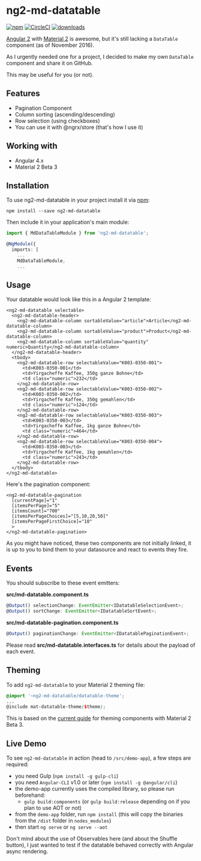 # ng2-md-datatable

[![npm](https://img.shields.io/npm/v/ng2-md-datatable.svg)]()
[![CircleCI](https://circleci.com/gh/fredguile/ng2-md-datatable.svg?style=svg)](https://circleci.com/gh/fredguile/ng2-md-datatable)
[![downloads](https://img.shields.io/npm/dm/ng2-md-datatable.svg)]()

[Angular 2](https://github.com/angular/angular) with [Material 2](https://github.com/angular/material2) is awesome, but it's still lacking a `DataTable` component (as of November 2016).

As I urgently needed one for a project, I decided to make my own `DataTable` component and share it on GitHub.

This may be useful for you (or not).

## Features
- Pagination Component
- Column sorting (ascending/descending)
- Row selection (using checkboxes)
- You can use it with @ngrx/store (that's how I use it)

## Working with
- Angular 4.x
- Material 2 Beta 3

## Installation
To use ng2-md-datatable in your project install it via [npm](https://www.npmjs.com/package/ng2-md-datatable):
```
npm install --save ng2-md-datatable
```

Then include it in your application's main module:

```ts
import { MdDataTableModule } from 'ng2-md-datatable';

@NgModule({
  imports: [
    ...
    MdDataTableModule,
    ...
```

## Usage
Your datatable would look like this in a Angular 2 template:

```
<ng2-md-datatable selectable>
  <ng2-md-datatable-header>
    <ng2-md-datatable-column sortableValue="article">Article</ng2-md-datatable-column>
    <ng2-md-datatable-column sortableValue="product">Product</ng2-md-datatable-column>
    <ng2-md-datatable-column sortableValue="quantity" numeric>Quantity</ng2-md-datatable-column>
  </ng2-md-datatable-header>
  <tbody>
    <ng2-md-datatable-row selectableValue="K003-0350-001">
      <td>K003-0350-001</td>
      <td>Yirgacheffe Kaffee, 350g ganze Bohne</td>
      <td class="numeric">232</td>
    </ng2-md-datatable-row>
    <ng2-md-datatable-row selectableValue="K003-0350-002">
      <td>K003-0350-002</td>
      <td>Yirgacheffe Kaffee, 350g gemahlen</td>
      <td class="numeric">124</td>
    </ng2-md-datatable-row>
    <ng2-md-datatable-row selectableValue="K003-0350-003">
      <td>K003-0350-003</td>
      <td>Yirgacheffe Kaffee, 1kg ganze Bohne</td>
      <td class="numeric">464</td>
    </ng2-md-datatable-row>
    <ng2-md-datatable-row selectableValue="K003-0350-004">
      <td>K003-0350-003</td>
      <td>Yirgacheffe Kaffee, 1kg gemahlen</td>
      <td class="numeric">243</td>
    </ng2-md-datatable-row>
  </tbody>
</ng2-md-datatable>
```

Here's the pagination component:

```
<ng2-md-datatable-pagination
  [currentPage]="1"
  [itemsPerPage]="5"
  [itemsCount]="700"
  [itemsPerPageChoices]="[5,10,20,50]"
  [itemsPerPageFirstChoice]="10"
  >
</ng2-md-datatable-pagination>
```

As you might have noticed, these two components are not initially linked, it is up to you to bind them to your datasource and react to events they fire.

## Events

You should subscribe to these event emitters:

**src/md-datatable.component.ts**
```ts
@Output() selectionChange: EventEmitter<IDatatableSelectionEvent>;
@Output() sortChange: EventEmitter<IDatatableSortEvent>;
```

**src/md-datatable-pagination.component.ts**
```ts
@Output() paginationChange: EventEmitter<IDatatablePaginationEvent>;
```

Please read **src/md-datatable.interfaces.ts** for details about the payload of each event.

## Theming

To add `ng2-md-datatable` to your Material 2 theming file:

```scss
@import '~ng2-md-datatable/datatable-theme';
...
@include mat-datatable-theme($theme);
```

This is based on the [current guide](https://github.com/angular/material2/blob/master/guides/theming.md) for theming components with Material 2 Beta 3.

## Live Demo

To see `ng2-md-datatable` in action (head to `/src/demo-app`), a few steps are required:

- you need Gulp (`npm install -g gulp-cli`)
- you need `Angular-CLI` v1.0 or later (`npm install -g @angular/cli`)
- the demo-app currently uses the compiled library, so please run beforehand:
  * `gulp build:components` (or `gulp build:release` depending on if you plan to use AOT or not)
- from the `demo-app` folder, run `npm install` (this will copy the binaries from the `/dist` folder in `nodes_modules`)
- then start `ng serve` or `ng serve --aot`

Don't mind about the use of Observables here (and about the Shuffle button), I just wanted to test if the datatable behaved correctly with Angular async rendering.
